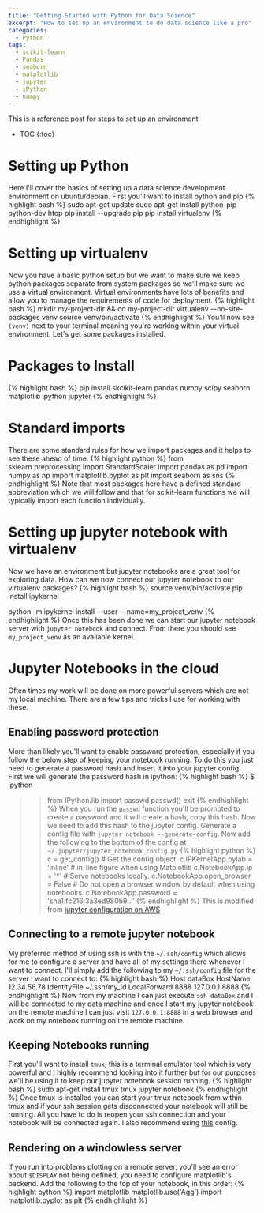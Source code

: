 ```yaml
---
title: "Getting Started with Python for Data Science"
excerpt: "How to set up an environment to do data science like a pro"
categories:
  - Python
tags:
  - scikit-learn
  - Pandas
  - seaborn
  - matplotlib
  - jupyter
  - iPython
  - numpy
---
```


This is a reference post for steps to set up an environment.

* TOC
{:toc}

# Setting up Python
Here I'll cover the basics of setting up a data science development environment on ubuntu/debian. First you'll want to install python and pip
{% highlight bash %}
sudo apt-get update
sudo apt-get install python-pip python-dev htop
pip install --upgrade pip
pip install virtualenv
{% endhighlight %}

# Setting up virtualenv
Now you have a basic python setup but we want to make sure we keep python packages separate from system packages so we'll make sure we use a virtual environment. Virtual environments have lots of benefits and allow you to manage the requirements of code for deployment.
{% highlight bash %}
mkdir my-project-dir && cd my-project-dir
virtualenv --no-site-packages venv
source venv/bin/activate
{% endhighlight %}
You'll now see `(venv)` next to your terminal meaning you're working within your virtual environment. Let's get some packages installed.

# Packages to Install
{% highlight bash %}
pip install skcikit-learn pandas numpy scipy seaborn matplotlib ipython jupyter
{% endhighlight %}

# Standard imports
There are some standard rules for how we import packages and it helps to see these ahead of time.
{% highlight python %}
from sklearn.preprocessing import StandardScaler
import pandas as pd
import numpy as np
import matplotlib.pyplot as plt
import seaborn as sns
{% endhighlight %}
Note that most packages here have a defined standard abbreviation which we will follow and that for scikit-learn functions we will typically import each function individually.

# Setting up jupyter notebook with virtualenv
Now we have an environment but jupyter notebooks are a great tool for exploring data. How can we now connect our jupyter notebook to our virtualenv packages?
{% highlight bash %}
source venv/bin/activate
pip install ipykernel

python -m ipykernel install —user —name=my_project_venv
{% endhighlight %}
Once this has been done we can start our jupyter notebook server with `jupyter notebook` and connect. From there you should see `my_project_venv` as an available kernel.

# Jupyter Notebooks in the cloud
Often times my work will be done on more powerful servers which are not my local machine. There are a few tips and tricks I use for working with these.

## Enabling password protection
More than likely you'll want to enable password protection, especially if you follow the below step of keeping your notebook running. To do this you just need to generate a password hash and insert it into your jupyter config. First we will generate the password hash in ipython:
{% highlight bash %}
$ ipython
>> from IPython.lib import passwd
>> passwd()
>> exit
{% endhighlight %}
When you run the `passwd` function you'll be prompted to create a password and it will create a hash, copy this hash. Now we need to add this hash to the jupyter config. Generate a config file with `jupyter notebook --generate-config`. Now add the following to the bottom of the config at `~/.jupyter/jupyter_notebook_config.py`
{% highlight python %}
c = get_config()  # Get the config object.
c.IPKernelApp.pylab = 'inline'  # in-line figure when using Matplotlib
c.NotebookApp.ip = '*'  # Serve notebooks locally.
c.NotebookApp.open_browser = False  # Do not open a browser window by default when using notebooks.
c.NotebookApp.password = 'sha1:fc216:3a3ed980b9...'
{% endhighlight %}
This is modified from [jupyter configuration on AWS](http://docs.aws.amazon.com/mxnet/latest/dg/setup-jupyter-configure-server.html)

## Connecting to a remote jupyter notebook
My preferred method of using ssh is with the `~/.ssh/config` which allows for me to configure a server and have all of my settings there whenever I want to connect. I'll simply add the following to my `~/.ssh/config` file for the server I want to connect to:
{% highlight bash %}
Host dataBox
HostName 12.34.56.78
IdentityFile ~/.ssh/my_id
LocalForward 8888 127.0.0.1:8888
{% endhighlight %}
Now from my machine I can just execute `ssh dataBox` and I will be connected to my data machine and once I start my jupyter notebook on the remote machine I can just visit `127.0.0.1:8888` in a web browser and work on my notebook running on the remote machine.

## Keeping Notebooks running
First you'll want to install `tmux`, this is a terminal emulator tool which is very powerful and I highly recommend looking into it further but for our purposes we'll be using it to keep our jupyter notebook session running.
{% highlight bash %}
sudo apt-get install tmux
tmux
jupyter notebook
{% endhighlight %}
Once tmux is installed you can start your tmux notebook from within tmux and if your ssh session gets disconnected your notebook will still be running. All you have to do is reopen your ssh connection and your notebook will be connected again. I also recommend using [this](https://github.com/gpakosz/.tmux) config.

## Rendering on a windowless server
If you run into problems plotting on a remote server, you'll see an error about `$DISPLAY` not being defined, you need to configure matplotlib's backend. Add the following to the top of your notebook, in this order:
{% highlight python %}
import matplotlib
matplotlib.use('Agg')
import matplotlib.pyplot as plt
{% endhighlight %}